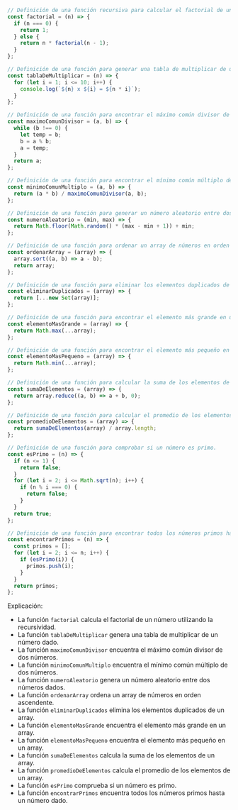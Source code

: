 ```javascript
// Definición de una función recursiva para calcular el factorial de un número.
const factorial = (n) => {
  if (n === 0) {
    return 1;
  } else {
    return n * factorial(n - 1);
  }
};

// Definición de una función para generar una tabla de multiplicar de un número dado.
const tablaDeMultiplicar = (n) => {
  for (let i = 1; i <= 10; i++) {
    console.log(`${n} x ${i} = ${n * i}`);
  }
};

// Definición de una función para encontrar el máximo común divisor de dos números.
const maximoComunDivisor = (a, b) => {
  while (b !== 0) {
    let temp = b;
    b = a % b;
    a = temp;
  }
  return a;
};

// Definición de una función para encontrar el mínimo común múltiplo de dos números.
const minimoComunMultiplo = (a, b) => {
  return (a * b) / maximoComunDivisor(a, b);
};

// Definición de una función para generar un número aleatorio entre dos números dados.
const numeroAleatorio = (min, max) => {
  return Math.floor(Math.random() * (max - min + 1)) + min;
};

// Definición de una función para ordenar un array de números en orden ascendente.
const ordenarArray = (array) => {
  array.sort((a, b) => a - b);
  return array;
};

// Definición de una función para eliminar los elementos duplicados de un array.
const eliminarDuplicados = (array) => {
  return [...new Set(array)];
};

// Definición de una función para encontrar el elemento más grande en un array.
const elementoMasGrande = (array) => {
  return Math.max(...array);
};

// Definición de una función para encontrar el elemento más pequeño en un array.
const elementoMasPequeno = (array) => {
  return Math.min(...array);
};

// Definición de una función para calcular la suma de los elementos de un array.
const sumaDeElementos = (array) => {
  return array.reduce((a, b) => a + b, 0);
};

// Definición de una función para calcular el promedio de los elementos de un array.
const promedioDeElementos = (array) => {
  return sumaDeElementos(array) / array.length;
};

// Definición de una función para comprobar si un número es primo.
const esPrimo = (n) => {
  if (n <= 1) {
    return false;
  }
  for (let i = 2; i <= Math.sqrt(n); i++) {
    if (n % i === 0) {
      return false;
    }
  }
  return true;
};

// Definición de una función para encontrar todos los números primos hasta un número dado.
const encontrarPrimos = (n) => {
  const primos = [];
  for (let i = 2; i <= n; i++) {
    if (esPrimo(i)) {
      primos.push(i);
    }
  }
  return primos;
};

```

Explicación:

* La función `factorial` calcula el factorial de un número utilizando la recursividad.
* La función `tablaDeMultiplicar` genera una tabla de multiplicar de un número dado.
* La función `maximoComunDivisor` encuentra el máximo común divisor de dos números.
* La función `minimoComunMultiplo` encuentra el mínimo común múltiplo de dos números.
* La función `numeroAleatorio` genera un número aleatorio entre dos números dados.
* La función `ordenarArray` ordena un array de números en orden ascendente.
* La función `eliminarDuplicados` elimina los elementos duplicados de un array.
* La función `elementoMasGrande` encuentra el elemento más grande en un array.
* La función `elementoMasPequeno` encuentra el elemento más pequeño en un array.
* La función `sumaDeElementos` calcula la suma de los elementos de un array.
* La función `promedioDeElementos` calcula el promedio de los elementos de un array.
* La función `esPrimo` comprueba si un número es primo.
* La función `encontrarPrimos` encuentra todos los números primos hasta un número dado.